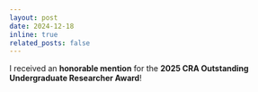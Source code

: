 ```yaml
---
layout: post
date: 2024-12-18
inline: true
related_posts: false
---
```


I received an **honorable mention** for the **2025 CRA Outstanding Undergraduate Researcher Award**!
